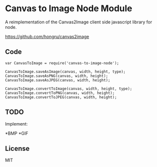 # Canvas to Image Node Module #

A reimplementation of the Canvas2Image client side javascript library for node.

https://github.com/hongru/canvas2image

## Code ##

    var CanvasToImage = require('canvas-to-image-node');
    
    CanvasToImage.saveAsImage(canvas, width, height, type);
    CanvasToImage.saveAsPNG(canvas, width, height);
    CanvasToImage.saveAsJPEG(canvas, width, height);

    CanvasToImage.convertToImage(canvas, width, height, type);
    CanvasToImage.convertToPNG(canvas, width, height);
    CanvasToImage.convertToJPEG(canvas, width, height);

## TODO

Implement: 

*BMP
*GIF

## License
MIT